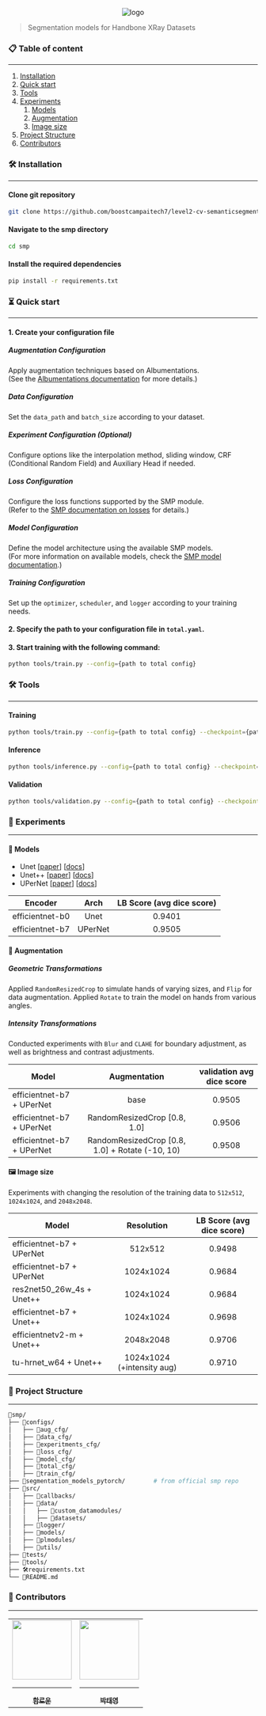 <div align="center">
 
![logo](https://i.ibb.co/dc1XdhT/Segmentation-Models-V2-Side-1-1.png)

</div>

> Segmentation models for Handbone XRay Datasets

### 📋 Table of content
---
 1. [Installation](#installation)
 2. [Quick start](#start)
 3. [Tools](#tools)
 4. [Experiments](#experiments)
    1. [Models](#models)
    2. [Augmentation](#augmentation)
    3. [Image size](#imagesize)
 5. [Project Structure](#structure)
 6. [Contributors](#contributors)



### 🛠 Installation <a name="installation"></a>
---
#### Clone git repository
```bash
git clone https://github.com/boostcampaitech7/level2-cv-semanticsegmentation-cv-06-lv3.git
```

#### Navigate to the smp directory
```bash
cd smp
```

#### Install the required dependencies
```bash
pip install -r requirements.txt
```

### ⏳ Quick start <a name="start"></a>
---
#### 1. Create your configuration file

##### Augmentation Configuration
Apply augmentation techniques based on Albumentations.</br>
(See the [Albumentations documentation](https://albumentations.ai/docs/getting_started/mask_augmentation/) for more details.)
##### Data Configuration
Set the `data_path` and `batch_size` according to your dataset.
##### Experiment Configuration (Optional)
Configure options like the interpolation method, sliding window, CRF (Conditional Random Field) and Auxiliary Head if needed.
##### Loss Configuration
Configure the loss functions supported by the SMP module.</br>
(Refer to the [SMP documentation on losses](https://smp.readthedocs.io/en/latest/losses.html) for details.)
##### Model Configuration
Define the model architecture using the available SMP models.</br>
(For more information on available models, check the [SMP model documentation](https://smp.readthedocs.io/en/latest/models.html).)
##### Training Configuration
Set up the `optimizer`, `scheduler`, and `logger` according to your training needs.


#### 2. Specify the path to your configuration file in `total.yaml`.

#### 3. Start training with the following command:
```bash
python tools/train.py --config={path to total config}
```

### 🛠️ Tools <a name="tools"></a>
---
#### Training
```bash
python tools/train.py --config={path to total config} --checkpoint={path to a checkpoint file} (optional)
```

#### Inference
```bash
python tools/inference.py --config={path to total config} --checkpoint={path to a checkpoint file}
```

#### Validation
```bash
python tools/validation.py --config={path to total config} --checkpoint={path to a checkpoint file}
```

### 🧠 Experiments <a name="experiments"></a>
---
#### 🤖 Models <a name="models"></a>
 - Unet [[paper](https://arxiv.org/abs/1505.04597)] [[docs](https://smp.readthedocs.io/en/latest/models.html#unet)]
 - Unet++ [[paper](https://arxiv.org/pdf/1807.10165.pdf)] [[docs](https://smp.readthedocs.io/en/latest/models.html#id2)]
 - UPerNet [[paper](https://arxiv.org/abs/1807.10221)] [[docs](https://smp.readthedocs.io/en/latest/models.html#upernet)]


|Encoder                  |Arch                     |LB Score (avg dice score)       |
|-------------------------|:-----------------------:|:------------------------------:|
|efficientnet-b0          |Unet                     |0.9401                          |
|efficientnet-b7          |UPerNet                  |0.9505                          |

</div>



#### 📸 Augmentation <a name="augmentation"></a>
##### Geometric Transformations
Applied `RandomResizedCrop` to simulate hands of varying sizes, and `Flip` for data augmentation.
Applied `Rotate` to train the model on hands from various angles.
##### Intensity Transformations
Conducted experiments with `Blur` and `CLAHE` for boundary adjustment, as well as brightness and contrast adjustments.



|Model                     |Augmentation                                   |validation avg dice score       |
|--------------------------|:---------------------------------------------:|:------------------------------:|
|efficientnet-b7 + UPerNet |base                                           |0.9505                          |
|efficientnet-b7 + UPerNet |RandomResizedCrop [0.8, 1.0]                   |0.9506                          |
|efficientnet-b7 + UPerNet |RandomResizedCrop [0.8, 1.0] + Rotate (-10, 10)|0.9508                          |
     


</div>


#### 🖼️ Image size <a name="imagesize"></a>
Experiments with changing the resolution of the training data to `512x512`, `1024x1024`, and `2048x2048`.

|Model                      |Resolution                |LB Score (avg dice score)       |
|---------------------------|:------------------------:|:------------------------------:|
|efficientnet-b7 + UPerNet  |512x512                   |0.9498                          |
|efficientnet-b7 + UPerNet  |1024x1024                 |0.9684                          |
|res2net50_26w_4s + Unet++  |1024x1024                 |0.9684                          |
|efficientnet-b7 + Unet++   |1024x1024                 |0.9698                          |
|efficientnetv2-m + Unet++  |2048x2048                 |0.9706                          |
|tu-hrnet_w64 + Unet++      |1024x1024 (+intensity aug)|0.9710                          |


### 📂 Project Structure <a name="structure"></a>
---
```bash
📁smp/
├── 📁configs/
│   ├── 📁aug_cfg/
│   ├── 📁data_cfg/
│   ├── 📁experitments_cfg/
│   ├── 📁loss_cfg/
│   ├── 📁model_cfg/
│   ├── 📁total_cfg/
│   ├── 📁train_cfg/
├── 📁segmentation_models_pytorch/        # from official smp repo
├── 📁src/
│   ├── 📁callbacks/      
│   ├── 📁data/      
│   │   ├── 📁custom_datamodules/  
│   │   ├── 📁datasets/  
│   ├── 📁logger/      
│   ├── 📁models/      
│   ├── 📁plmodules/      
│   ├── 📁utils/      
├── 📁tests/                
├── 📁tools/                
├── 🛠️requirements.txt    
└── 📝README.md
```


### 👥 Contributors <a name="contributors"></a>
---
<div align="center">
<table>
  <tr>
    <td align="center">
      <a href="https://github.com/andantecode">
        <img src="https://stages.ai/_next/image?url=https%3A%2F%2Faistages-api-public-prod.s3.amazonaws.com%2Fapp%2FUsers%2F00003899%2Fuser_image.png&w=1920&q=75" width="120px" height="120px" alt=""/>
        <hr />
        <sub><b>함로운</b></sub><br />
      </a>
    </td>
    <td align="center">
      <a href="https://github.com/taeyoung1005">
        <img src="https://aistages-api-public-prod.s3.amazonaws.com/app/Users/00003800/user_image.png" width="120px" height="120px" alt=""/>
        <hr />
        <sub><b>박태영</b></sub><br />
      </a>
    </td>
  </tr>
</table>
</div>
<br />

